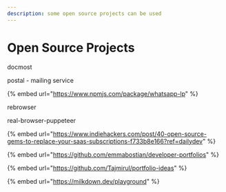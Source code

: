 ```yaml
---
description: some open source projects can be used
---
```


# Open Source Projects

docmost



postal - mailing service



{% embed url="https://www.npmjs.com/package/whatsapp-lp" %}



rebrowser



real-browser-puppeteer



{% embed url="https://www.indiehackers.com/post/40-open-source-gems-to-replace-your-saas-subscriptions-f733b8e166?ref=dailydev" %}

{% embed url="https://github.com/emmabostian/developer-portfolios" %}

{% embed url="https://github.com/Tajmirul/portfolio-ideas" %}

{% embed url="https://milkdown.dev/playground" %}
